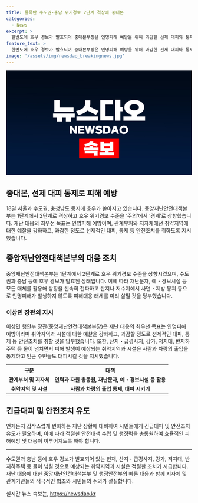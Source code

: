 ```yaml
---
title: 물폭탄 수도권·충남 위기경보 2단계 격상에 중대본
categories:
  - News
excerpt: >
  한반도에 호우 경보가 발효되며 중대본부장은 인명피해 예방을 위해 과감한 선제 대피와 통제를 강조했다. 수도권과 충남 등에 급 집중호우가 쏟아지고, 행정안전부는 중앙재난안전대책본부를 2단계로 격상했다. 이상민 장관은 재난 대응의 최우선 목표는 인명피해 예방이라며, 취약지역과 시설에 대한 선제적 대피와 통제를 강조했다. 현재 수도권과 충남 등에는 호우 경보가 발효된 상태이며, 이에 따른 안전조치 및 대피사항이 중요하다.
feature_text: >
  한반도에 호우 경보가 발효되며 중대본부장은 인명피해 예방을 위해 과감한 선제 대피와 통제를 강조했다. 수도권과 충남 등에 급 집중호우가 쏟아지고, 행정안전부는 중앙재난안전대책본부를 2단계로 격상했다. 이상민 장관은 재난 대응의 최우선 목표는 인명피해 예방이라며, 취약지역과 시설에 대한 선제적 대피와 통제를 강조했다. 현재 수도권과 충남 등에는 호우 경보가 발효된 상태이며, 이에 따른 안전조치 및 대피사항이 중요하다.
image: '/assets/img/newsdao_breakingnews.jpg'
---
```


<p><img src="/assets/img/newsdao_breakingnews.jpg" alt="cryptoinkorea 속보" /></p>

<h2>중대본, 선제 대피 통제로 피해 예방</h2>

<p data-ke-size="size16">18일 서울과 수도권, 충청남도 등지에 호우가 쏟아지고 있습니다. 중앙재난안전대책본부는 1단계에서 2단계로 격상하고 호우 위기경보 수준을 ‘주의’에서 ‘경계’로 상향했습니다. 재난 대응의 최우선 목표는 인명피해 예방이며, 관계부처와 지자체에선 취약지역에 대한 예찰을 강화하고, 과감한 정도로 선제적인 대피, 통제 등 안전조치를 취하도록 지시했습니다.</p>

<h2>중앙재난안전대책본부의 대응 조치</h2>

<p data-ke-size="size16">중앙재난안전대책본부는 1단계에서 2단계로 호우 위기경보 수준을 상향시켰으며, 수도권과 충남 등에 호우 경보가 발효된 상태입니다. 이에 따라 재난문자, 예・경보시설 등 모든 매체를 활용해 상황을 신속히 전파하고 산지나 저수지에서 사면・제방 붕괴 등으로 인명피해가 발생하지 않도록 피해대응 태세를 미리 살필 것을 당부했습니다.</p>

<h3>이상민 장관의 지시</h3>

<p data-ke-size="size16">이상민 행안부 장관(중앙재난안전대책본부장)은 재난 대응의 최우선 목표는 인명피해 예방이라며 취약지역과 시설에 대한 예찰을 강화하고, 과감할 정도로 선제적인 대피, 통제 등 안전조치를 취할 것을 당부했습니다. 또한, 산지・급경사지, 강가, 저지대, 반지하주택 등 물이 넘치면서 피해 발생이 예상되는 취약지역과 시설은 사람과 차량의 출입을 통제하고 인근 주민들도 대피시킬 것을 지시했습니다.</p>

<table>
  <tr>
    <th>구분</th>
    <th>대책</th>
  </tr>
  <tr>
    <td style="text-align: center; height: 17px;"><b>관계부처 및 지자체</b></td>
    <td style="text-align: center; height: 17px;"><b>인력과 자원 총동원, 재난문자, 예・경보시설 등 활용</b></td>
  </tr>
  <tr>
    <td style="text-align: center; height: 17px;"><b>취약지역 및 시설</b></td>
    <td style="text-align: center; height: 17px;"><b>사람과 차량의 출입 통제, 대피 시키기</b></td>
  </tr>
</table>

<h2>긴급대피 및 안전조치 유도</h2>

<p data-ke-size="size16">언제든지 갑작스럽게 변화하는 재난 상황에 대비하여 시민들에게 긴급대피 및 안전조치 유도가 필요하며, 이에 따라 적절한 안전대책 수립 및 행정력을 총동원하여 효율적인 피해예방 및 대응이 이루어지도록 해야 합니다.</p>

<hr>

<p>수도권과 충남 등에 호우 경보가 발효되어 있는 현재, 산지・급경사지, 강가, 저지대, 반지하주택 등 물이 넘칠 것으로 예상되는 취약지역과 시설은 적절한 조치가 시급합니다. 재난 대응에 대한 중앙재난안전대책본부 및 행정안전부의 빠른 대응과 함께 지자체 및 관계기관들의 적극적인 협조와 시민들의 주의가 절실합니다.</p>
실시간 뉴스 속보는, <a href="https://newsdao.kr" rel="dofollow">https://newsdao.kr</a>


